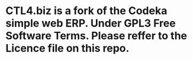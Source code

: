 # CTL4.biz is a fork of the Codeka simple web ERP. Under GPL3 Free Software Terms. Please reffer to the Licence file on this repo.

